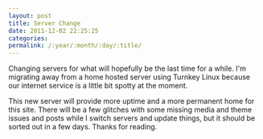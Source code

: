 ```yaml
---
layout: post
title: Server Change
date: 2011-12-02 22:25:25
categories: 
permalink: /:year/:month/:day/:title/
---
```

<p>Changing servers for what will hopefully be the last time for a while. I'm migrating away from a home hosted server using Turnkey Linux because our internet service is a little bit spotty at the moment.</p>
<p>This new server will provide more uptime and a more permanent home for this site. There will be a few glitches with some missing media and theme issues and posts while I switch servers and update things, but it should be sorted out in a few days. Thanks for reading.</p>